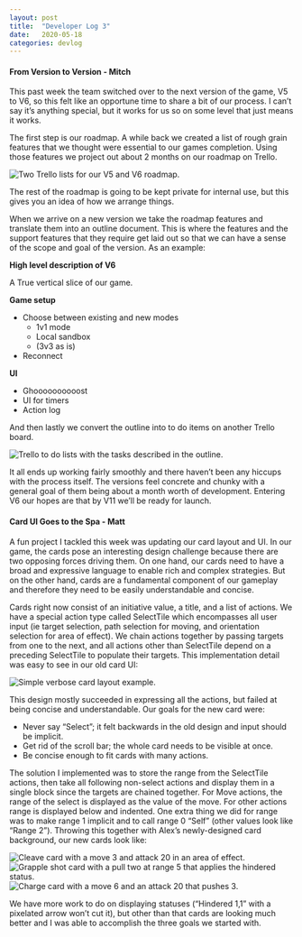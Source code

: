 ```yaml
---
layout: post
title:  "Developer Log 3"
date:   2020-05-18
categories: devlog
---
```


#### From Version to Version - Mitch

This past week the team switched over to the next version of the game, V5 to V6, so this felt like an opportune time to share a bit of our process. I can’t say it’s anything special, but it works for us so on some level that just means it works.

The first step is our roadmap. A while back we created a list of rough grain features that we thought were essential to our games completion. Using those features we project out about 2 months on our roadmap on Trello.

<img src="https://cdn.discordapp.com/attachments/575192288951533571/711851360634798130/Screenshot_9.png" alt="Two Trello lists for our V5 and V6 roadmap." longdesc="/assets/long_descriptions/trello_v5andv6">

<!--end_excerpt-->

The rest of the roadmap is going to be kept private for internal use, but this gives you an idea of how we arrange things.

When we arrive on a new version we take the roadmap features and translate them into an outline document. This is where the features and the support features that they require get laid out so that we can have a sense of the scope and goal of the version. As an example:

**High level description of V6**

A True vertical slice of our game.

**Game setup**
* Choose between existing and new modes
	* 1v1 mode
	* Local sandbox
	* (3v3 as is)
* Reconnect

**UI**
* Ghoooooooooost
* UI for timers
* Action log

And then lastly we convert the outline into to do items on another Trello board.

![Trello to do lists with the tasks described in the outline.](https://cdn.discordapp.com/attachments/575192288951533571/711851351956652103/Screenshot_8.png)

It all ends up working fairly smoothly and there haven’t been any hiccups with the process itself. The versions feel concrete and chunky with a general goal of them being about a month worth of development. Entering V6 our hopes are that by V11 we’ll be ready for launch.

#### Card UI Goes to the Spa - Matt

A fun project I tackled this week was updating our card layout and UI. In our game, the cards pose an interesting design challenge because there are two opposing forces driving them. On one hand, our cards need to have a broad and expressive language to enable rich and complex strategies. But on the other hand, cards are a fundamental component of our gameplay and therefore they need to be easily understandable and concise.

Cards right now consist of an initiative value, a title, and a list of actions. We have a special action type called SelectTile which encompasses all user input (ie target selection, path selection for moving, and orientation selection for area of effect). We chain actions together by passing targets from one to the next, and all actions other than SelectTile depend on a preceding SelectTile to populate their targets. This implementation detail was easy to see in our old card UI:

![Simple verbose card layout example.](https://cdn.discordapp.com/attachments/575192288951533571/711821192671264788/old_card.png)

This design mostly succeeded in expressing all the actions, but failed at being concise and understandable. Our goals for the new card were:

* Never say “Select”; it felt backwards in the old design and input should be implicit.
* Get rid of the scroll bar; the whole card needs to be visible at once.
* Be concise enough to fit cards with many actions.

The solution I implemented was to store the range from the SelectTile actions, then take all following non-select actions and display them in a single block since the targets are chained together. For Move actions, the range of the select is displayed as the value of the move. For other actions range is displayed below and indented. One extra thing we did for range was to make range 1 implicit and to call range 0 “Self” (other values look like “Range 2”). Throwing this together with Alex’s newly-designed card background, our new cards look like:

![Cleave card with a move 3 and attack 20 in an area of effect.](https://cdn.discordapp.com/attachments/575192288951533571/711819987379159170/new_card_3.png)![Grapple shot card with a pull two at range 5 that applies the hindered status.](https://cdn.discordapp.com/attachments/575192288951533571/711819989191098418/new_card_2.png)![Charge card with a move 6 and an attack 20 that pushes 3.](https://cdn.discordapp.com/attachments/575192288951533571/711819985051451392/new_card.png)

We have more work to do on displaying statuses (“Hindered 1,1” with a pixelated arrow won’t cut it), but other than that cards are looking much better and I was able to accomplish the three goals we started with.
